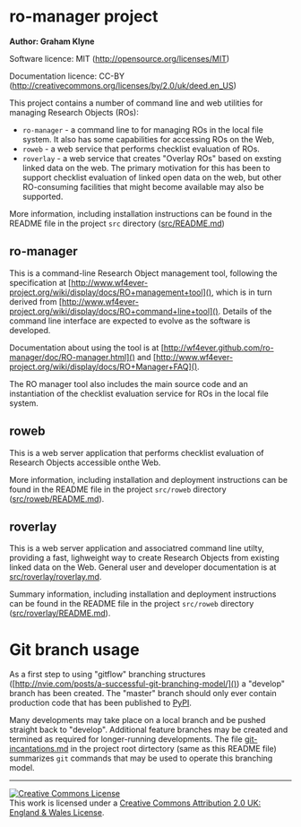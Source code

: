 # ro-manager project

**Author: Graham Klyne**

Software licence: MIT (http://opensource.org/licenses/MIT)

Documentation licence: CC-BY (http://creativecommons.org/licenses/by/2.0/uk/deed.en_US)

This project contains a number of command line and web utilities for managing Research Objects (ROs):

* `ro-manager` - a command line to for managing ROs in the local file system.  It also has some capabilities for accessing ROs on the Web,
* `roweb` - a web service that performs checklist evaluation of ROs.
* `roverlay` - a web service that creates "Overlay ROs" based on exsting linked data on the web.  The primary motivation for this has been to support checklist evaluation of linked open data on the web, but other RO-consuming facilities that might become available may also be supported.

More information, including installation instructions can be found in the README file in the project `src` directory ([src/README.md])

[src/README.md]: https://github.com/wf4ever/ro-manager/blob/master/src/README.md "README for RO Manager"


## ro-manager

This is a command-line Research Object management tool, following the specification at [http://www.wf4ever-project.org/wiki/display/docs/RO+management+tool](), which is in turn derived from [http://www.wf4ever-project.org/wiki/display/docs/RO+command+line+tool]().  Details of the command line interface are expected to evolve as the software is developed.

Documentation about using the tool is at [http://wf4ever.github.com/ro-manager/doc/RO-manager.html]() and [http://www.wf4ever-project.org/wiki/display/docs/RO+Manager+FAQ]().

The RO manager tool also includes the main source code and an instantiation of the checklist evaluation service for ROs in the local file system.

## roweb

This is a web server application that performs checklist evaluation of Research Objects accessible onthe Web.

More information, including installation and deployment instructions can be found in the README file in the project `src/roweb` directory ([src/roweb/README.md]).

[src/roweb/README.md]: https://github.com/wf4ever/ro-manager/blob/master/src/roweb/README.md "README for RO Checklist service"

<!-- , built using the [Pyramid](http://www.pylonsproject.org) framework, -->


## roverlay

This is a web server application and associatred command line utilty, providing a fast, lighweight way to create Research Objects from existing linked data on the Web.  General user and developer documentation is at [src/roverlay/roverlay.md].

Summary information, including installation and deployment instructions can be found in the README file in the project `src/roweb` directory ([src/roverlay/README.md]).

[src/roverlay/roverlay.md]: https://github.com/wf4ever/ro-manager/blob/master/src/roverlay/roverlay.md "Documentation for Overlay RO service"

[src/roverlay/README.md]: https://github.com/wf4ever/ro-manager/blob/master/src/roverlay/README.md "README for RO Checklist service"


# Git branch usage

As a first step to using "gitflow" branching structures ([http://nvie.com/posts/a-successful-git-branching-model/]()) a "develop" branch has been created.  The "master" branch should only ever contain production code that has been published to [PyPI](https://pypi.python.org/pypi).

Many developments may take place on a local branch and be pushed straight back to "develop".  Additional feature branches may be created and termined as required for longer-running developments.  The file [git-incantations.md] in the project root dirtectory (same as this README file) summarizes `git` commands that may be used to operate this branching model.

[git-incantations.md]: https://github.com/wf4ever/ro-manager/blob/master/git-incantations.md "Summary of GIT commands for various tasks"

----

<a rel="license" href="http://creativecommons.org/licenses/by/2.0/uk/deed.en_US"><img alt="Creative Commons License" style="border-width:0" src="http://i.creativecommons.org/l/by/2.0/uk/80x15.png" /></a><br />This work is licensed under a <a rel="license" href="http://creativecommons.org/licenses/by/2.0/uk/deed.en_US">Creative Commons Attribution 2.0 UK: England &amp; Wales License</a>.

